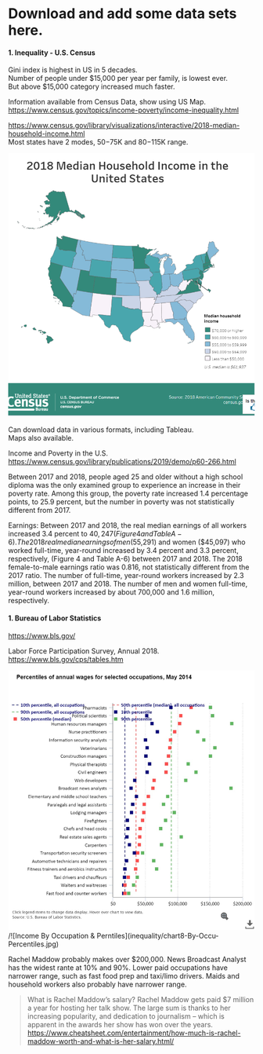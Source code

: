 #  Download and add some data sets here.  

#### 1. Inequality - U.S. Census   

 Gini index is highest in US in 5 decades.  
 Number of people under $15,000 per year per family, is lowest ever.  
 But above $15,000 category increased much faster.  
 
 Information available from Census Data, show using US Map.  
 https://www.census.gov/topics/income-poverty/income-inequality.html  

https://www.census.gov/library/visualizations/interactive/2018-median-household-income.html  
Most states have 2 modes, $50-$75K and $80-$115K range. 

![2018 US median income map](inequality/2018map-median-income.png)

Can download data in various formats, including Tableau.  
Maps also available.  

Income and Poverty in the U.S.  
https://www.census.gov/library/publications/2019/demo/p60-266.html

Between 2017 and 2018, people aged 25 and older without a high school diploma was the only examined group to experience an increase in their poverty rate. Among this group, the poverty rate increased 1.4 percentage points, to 25.9 percent, but the number in poverty was not statistically different from 2017.  

Earnings:
Between 2017 and 2018, the real median earnings of all workers increased 3.4 percent to $40,247 (Figure 4 and Table A-6).
The 2018 real median earnings of men ($55,291) and women ($45,097) who worked full-time, year-round increased by 3.4 percent and 3.3 percent, respectively, (Figure 4 and Table A-6) between 2017 and 2018. The 2018 female-to-male earnings ratio was 0.816, not statistically different from the 2017 ratio.
The number of full-time, year-round workers increased by 2.3 million, between 2017 and 2018. The number of men and women full-time, year-round workers increased by about 700,000 and 1.6 million, respectively.


#### 1. Bureau of Labor Statistics  
https://www.bls.gov/  

Labor Force Participation Survey, Annual 2018.  
https://www.bls.gov/cps/tables.htm  

<img src="inequality/chart8-By-Occu-Percentiles.jpg" alt="Income by Occupation and Percentiles" width="600" height="auto">
/![Income By Occupation & Perntiles](inequality/chart8-By-Occu-Percentiles.jpg)

Rachel Maddow probably makes over $200,000.  News Broadcast Analyst has the widest rante at 10% and 90%.  Lower paid occupations have narrower range, such as fast food prep and taxi/limo drivers.  Maids and household workers also probably have narrower range.  

> What is Rachel Maddow’s salary?
Rachel Maddow gets paid $7 million a year for hosting her talk show. The large sum is thanks to her increasing popularity, and dedication to journalism – which is apparent in the awards her show has won over the years.  
> https://www.cheatsheet.com/entertainment/how-much-is-rachel-maddow-worth-and-what-is-her-salary.html/  
